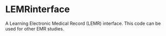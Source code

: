 # LEMRinterface
A Learning Electronic Medical Record (LEMR) interface. This code can be used for other EMR studies. 
